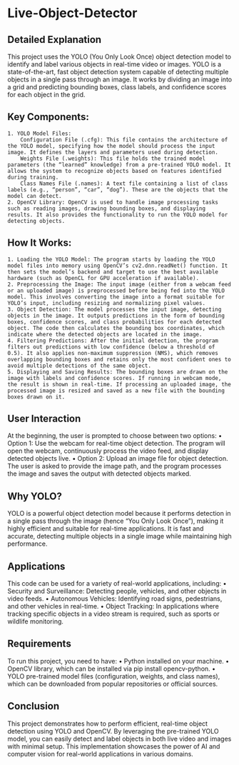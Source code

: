 # Live-Object-Detector

## Detailed Explanation

This project uses the YOLO (You Only Look Once) object detection model to identify and label various objects in real-time video or images. YOLO is a state-of-the-art, fast object detection system capable of detecting multiple objects in a single pass through an image. It works by dividing an image into a grid and predicting bounding boxes, class labels, and confidence scores for each object in the grid.

## Key Components:
	1. YOLO Model Files:
		Configuration File (.cfg): This file contains the architecture of the YOLO model, specifying how the model should process the input image. It defines the layers and parameters used during detection.
		Weights File (.weights): This file holds the trained model parameters (the “learned” knowledge) from a pre-trained YOLO model. It allows the system to recognize objects based on features identified during training.
		Class Names File (.names): A text file containing a list of class labels (e.g., “person”, “car”, “dog”). These are the objects that the model can detect.
	2. OpenCV Library: OpenCV is used to handle image processing tasks such as reading images, drawing bounding boxes, and displaying results. It also provides the functionality to run the YOLO model for detecting objects.

## How It Works:
	1. Loading the YOLO Model: The program starts by loading the YOLO model files into memory using OpenCV’s cv2.dnn.readNet() function. It then sets the model’s backend and target to use the best available hardware (such as OpenCL for GPU acceleration if available).
	2. Preprocessing the Image: The input image (either from a webcam feed or an uploaded image) is preprocessed before being fed into the YOLO model. This involves converting the image into a format suitable for YOLO’s input, including resizing and normalizing pixel values.
	3. Object Detection: The model processes the input image, detecting objects in the image. It outputs predictions in the form of bounding boxes, confidence scores, and class probabilities for each detected object. The code then calculates the bounding box coordinates, which indicate where the detected objects are located in the image.
	4. Filtering Predictions: After the initial detection, the program filters out predictions with low confidence (below a threshold of 0.5). It also applies non-maximum suppression (NMS), which removes overlapping bounding boxes and retains only the most confident ones to avoid multiple detections of the same object.
	5. Displaying and Saving Results: The bounding boxes are drawn on the image with labels and confidence scores. If running in webcam mode, the result is shown in real-time. If processing an uploaded image, the processed image is resized and saved as a new file with the bounding boxes drawn on it.

## User Interaction

At the beginning, the user is prompted to choose between two options:
	•	Option 1: Use the webcam for real-time object detection. The program will open the webcam, continuously process the video feed, and display detected objects live.
	•	Option 2: Upload an image file for object detection. The user is asked to provide the image path, and the program processes the image and saves the output with detected objects marked.

## Why YOLO?

YOLO is a powerful object detection model because it performs detection in a single pass through the image (hence “You Only Look Once”), making it highly efficient and suitable for real-time applications. It is fast and accurate, detecting multiple objects in a single image while maintaining high performance.

## Applications

This code can be used for a variety of real-world applications, including:
	•	Security and Surveillance: Detecting people, vehicles, and other objects in video feeds.
	•	Autonomous Vehicles: Identifying road signs, pedestrians, and other vehicles in real-time.
	•	Object Tracking: In applications where tracking specific objects in a video stream is required, such as sports or wildlife monitoring.

## Requirements

To run this project, you need to have:
	•	Python installed on your machine.
	•	OpenCV library, which can be installed via pip install opencv-python.
	•	YOLO pre-trained model files (configuration, weights, and class names), which can be downloaded from popular repositories or official sources.

## Conclusion

This project demonstrates how to perform efficient, real-time object detection using YOLO and OpenCV. By leveraging the pre-trained YOLO model, you can easily detect and label objects in both live video and images with minimal setup. This implementation showcases the power of AI and computer vision for real-world applications in various domains.
